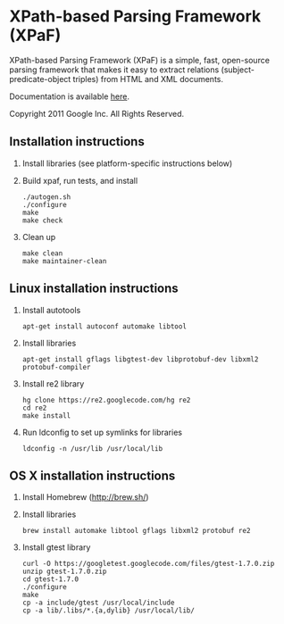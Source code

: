 XPath-based Parsing Framework (XPaF)
====================================

XPath-based Parsing Framework (XPaF) is a simple, fast, open-source parsing
framework that makes it easy to extract relations (subject-predicate-object
triples) from HTML and XML documents.

Documentation is available [here](http://htmlpreview.github.io/?https://github.com/google/xpaf/blob/master/doc/index.html).

Copyright 2011 Google Inc. All Rights Reserved.


Installation instructions
-------------------------

1. Install libraries (see platform-specific instructions below)

2. Build xpaf, run tests, and install

   ```
   ./autogen.sh
   ./configure
   make
   make check
   ```

3. Clean up

   ```
   make clean
   make maintainer-clean
   ```


Linux installation instructions
-------------------------------

1. Install autotools

   ```
   apt-get install autoconf automake libtool
   ```

2. Install libraries

   ```
   apt-get install gflags libgtest-dev libprotobuf-dev libxml2 protobuf-compiler
   ```

3. Install re2 library

   ```
   hg clone https://re2.googlecode.com/hg re2
   cd re2
   make install
   ```

4. Run ldconfig to set up symlinks for libraries

   ```
   ldconfig -n /usr/lib /usr/local/lib
   ```


OS X installation instructions
------------------------------

1. Install Homebrew (http://brew.sh/)

2. Install libraries

   ```
   brew install automake libtool gflags libxml2 protobuf re2
   ```

3. Install gtest library

   ```
   curl -O https://googletest.googlecode.com/files/gtest-1.7.0.zip
   unzip gtest-1.7.0.zip
   cd gtest-1.7.0
   ./configure
   make
   cp -a include/gtest /usr/local/include
   cp -a lib/.libs/*.{a,dylib} /usr/local/lib/
   ```
